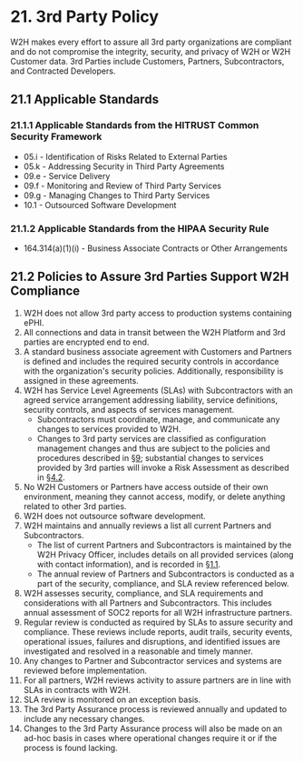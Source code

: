 # 21. 3rd Party Policy

W2H makes every effort to assure all 3rd party organizations are compliant and do not compromise the integrity, security, and privacy of W2H or W2H Customer data. 3rd Parties include Customers, Partners, Subcontractors, and Contracted Developers.

## 21.1 Applicable Standards

### 21.1.1 Applicable Standards from the HITRUST Common Security Framework

*  05.i - Identification of Risks Related to External Parties
*  05.k - Addressing Security in Third Party Agreements
*  09.e - Service Delivery
*  09.f - Monitoring and Review of Third Party Services
*  09.g - Managing Changes to Third Party Services
*  10.1 - Outsourced Software Development

### 21.1.2 Applicable Standards from the HIPAA Security Rule

* 164.314(a)(1)(i) - Business Associate Contracts or Other Arrangements

## 21.2 Policies to Assure 3rd Parties Support W2H Compliance

1. W2H does not allow 3rd party access to production systems containing ePHI.
2. All connections and data in transit between the W2H Platform and 3rd parties are encrypted end to end.
3. A standard business associate agreement with Customers and Partners is defined and includes the required security controls in accordance with the organization's security policies. Additionally, responsibility is assigned in these agreements.
4. W2H has Service Level Agreements (SLAs) with Subcontractors with an agreed service arrangement addressing liability, service definitions, security controls, and aspects of services management.
   * Subcontractors must coordinate, manage, and communicate any changes to services provided to W2H.
   * Changes to 3rd party services are classified as configuration management changes and thus are subject to the policies and procedures described in [§9](./09-configuration_management_policy.md); substantial changes to services provided by 3rd parties will invoke a Risk Assessment as described in [§4.2](./04-risk_management_policy.md#42-risk-management-policies).
5. No W2H Customers or Partners have access outside of their own environment, meaning they cannot access, modify, or delete anything related to other 3rd parties.
6. W2H does not outsource software development.
7. W2H maintains and annually reviews a list all current Partners and Subcontractors.
   * The list of current Partners and Subcontractors is maintained by the W2H Privacy Officer, includes details on all provided services (along with contact information), and is recorded in [§1.1](./01-introduction.md#11-w2h-organizational-concepts).
   * The annual review of Partners and Subcontractors is conducted as a part of the security, compliance, and SLA review referenced below.
8. W2H assesses security, compliance, and SLA requirements and considerations with all Partners and Subcontractors. This includes annual assessment of SOC2 reports for all W2H infrastructure partners.
9. Regular review is conducted as required by SLAs to assure security and compliance. These reviews include reports, audit trails, security events, operational issues, failures and disruptions, and identified issues are investigated and resolved in a reasonable and timely manner.
10. Any changes to Partner and Subcontractor services and systems are reviewed before implementation.
11. For all partners, W2H reviews activity to assure partners are in line with SLAs in contracts with W2H.
12. SLA review is monitored on an exception basis.
13. The 3rd Party Assurance process is reviewed annually and updated to include any necessary changes.
14. Changes to the 3rd Party Assurance process will also be made on an ad-hoc basis in cases where operational changes require it or if the process is found lacking. 
